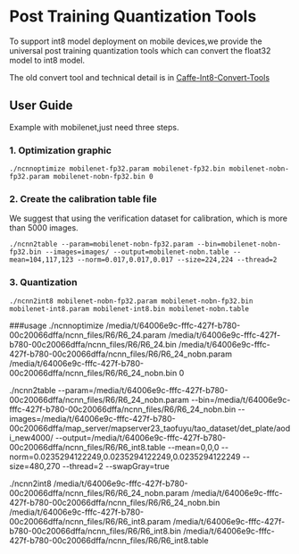 # Post Training Quantization Tools

To support int8 model deployment on mobile devices,we provide the universal post training quantization tools which can convert the float32 model to int8 model.

The old convert tool and technical detail is in [Caffe-Int8-Convert-Tools](https://github.com/BUG1989/caffe-int8-convert-tools)

## User Guide

Example with mobilenet,just need three steps.

### 1. Optimization graphic 

```
./ncnnoptimize mobilenet-fp32.param mobilenet-fp32.bin mobilenet-nobn-fp32.param mobilenet-nobn-fp32.bin 0
```

### 2. Create the calibration table file

We suggest that using the verification dataset for calibration, which is more than 5000 images.

```
./ncnn2table --param=mobilenet-nobn-fp32.param --bin=mobilenet-nobn-fp32.bin --images=images/ --output=mobilenet-nobn.table --mean=104,117,123 --norm=0.017,0.017,0.017 --size=224,224 --thread=2
```

### 3. Quantization

```
./ncnn2int8 mobilenet-nobn-fp32.param mobilenet-nobn-fp32.bin mobilenet-int8.param mobilenet-int8.bin mobilenet-nobn.table
```

###usage
./ncnnoptimize /media/t/64006e9c-fffc-427f-b780-00c20066dffa/ncnn_files/R6/R6_24.param /media/t/64006e9c-fffc-427f-b780-00c20066dffa/ncnn_files/R6/R6_24.bin /media/t/64006e9c-fffc-427f-b780-00c20066dffa/ncnn_files/R6/R6_24_nobn.param /media/t/64006e9c-fffc-427f-b780-00c20066dffa/ncnn_files/R6/R6_24_nobn.bin 0

./ncnn2table --param=/media/t/64006e9c-fffc-427f-b780-00c20066dffa/ncnn_files/R6/R6_24_nobn.param --bin=/media/t/64006e9c-fffc-427f-b780-00c20066dffa/ncnn_files/R6/R6_24_nobn.bin --images=/media/t/64006e9c-fffc-427f-b780-00c20066dffa/map_server/mapserver23_taofuyu/tao_dataset/det_plate/aodi_new4000/ --output=/media/t/64006e9c-fffc-427f-b780-00c20066dffa/ncnn_files/R6/R6_int8.table --mean=0,0,0 --norm=0.0235294122249,0.0235294122249,0.0235294122249 --size=480,270 --thread=2 --swapGray=true

./ncnn2int8 /media/t/64006e9c-fffc-427f-b780-00c20066dffa/ncnn_files/R6/R6_24_nobn.param /media/t/64006e9c-fffc-427f-b780-00c20066dffa/ncnn_files/R6/R6_24_nobn.bin /media/t/64006e9c-fffc-427f-b780-00c20066dffa/ncnn_files/R6/R6_int8.param /media/t/64006e9c-fffc-427f-b780-00c20066dffa/ncnn_files/R6/R6_int8.bin /media/t/64006e9c-fffc-427f-b780-00c20066dffa/ncnn_files/R6/R6_int8.table
